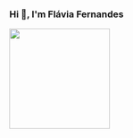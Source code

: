 ### Hi 👋, I'm Flávia Fernandes

<!--
**flaviafernandes2/flaviafernandes2** is a ✨ _special_ ✨ repository because its `README.md` (this file) appears on your GitHub profile.

Here are some ideas to get you started:

- 🔭 I’m currently working on ...
- 🌱 I’m currently learning ...
- 👯 I’m looking to collaborate on ...
- 🤔 I’m looking for help with ...
- 💬 Ask me about ...
- 📫 How to reach me: ...
- 😄 Pronouns: ...
- ⚡ Fun fact: ...
-->


<div>
<img height="180em" src="https://github-readme-stats.vercel.app/api?username=flaviafernandes2&show_icons=true&theme=dracula&include_all_commits=true&count_private=true"/>
</div>

